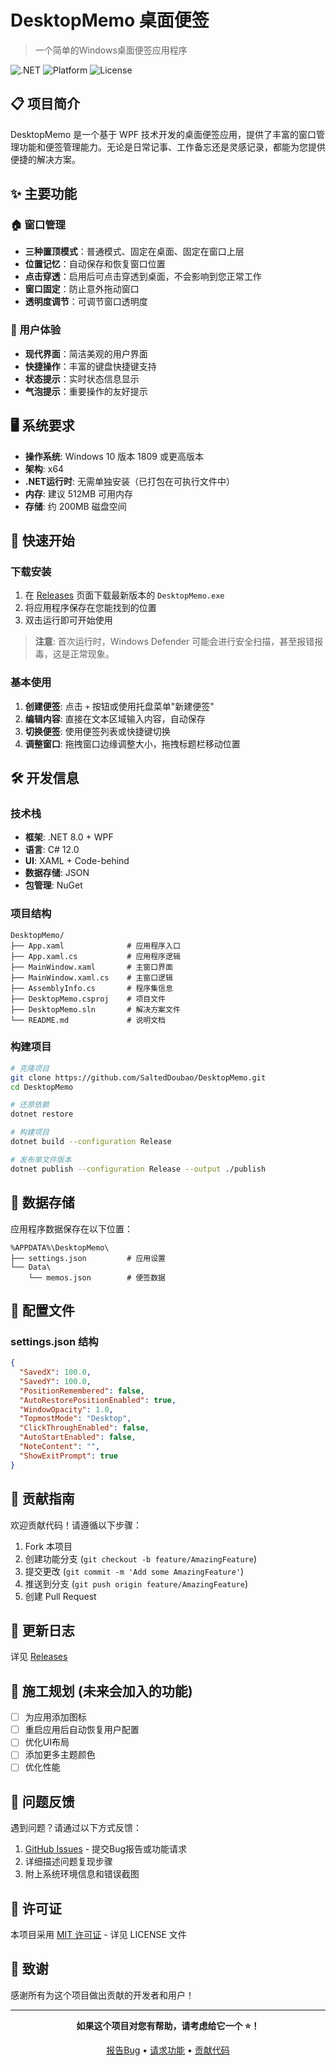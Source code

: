 # DesktopMemo 桌面便签

> 一个简单的Windows桌面便签应用程序

![.NET](https://img.shields.io/badge/.NET-8.0-purple)
![Platform](https://img.shields.io/badge/Platform-Windows-blue)
![License](https://img.shields.io/badge/License-MIT-green)

## 📋 项目简介

DesktopMemo 是一个基于 WPF 技术开发的桌面便签应用，提供了丰富的窗口管理功能和便签管理能力。无论是日常记事、工作备忘还是灵感记录，都能为您提供便捷的解决方案。

## ✨ 主要功能

### 🏠 窗口管理
- **三种置顶模式**：普通模式、固定在桌面、固定在窗口上层
- **位置记忆**：自动保存和恢复窗口位置
- **点击穿透**：启用后可点击穿透到桌面，不会影响到您正常工作
- **窗口固定**：防止意外拖动窗口
- **透明度调节**：可调节窗口透明度


### 🎨 用户体验
- **现代界面**：简洁美观的用户界面
- **快捷操作**：丰富的键盘快捷键支持
- **状态提示**：实时状态信息显示
- **气泡提示**：重要操作的友好提示

## 🖥️ 系统要求

- **操作系统**: Windows 10 版本 1809 或更高版本
- **架构**: x64
- **.NET运行时**: 无需单独安装（已打包在可执行文件中）
- **内存**: 建议 512MB 可用内存
- **存储**: 约 200MB 磁盘空间

## 🚀 快速开始

### 下载安装

1. 在 [Releases](../../releases) 页面下载最新版本的 `DesktopMemo.exe`
2. 将应用程序保存在您能找到的位置
3. 双击运行即可开始使用

> **注意**: 首次运行时，Windows Defender 可能会进行安全扫描，甚至报错报毒，这是正常现象。

### 基本使用

1. **创建便签**: 点击 `+` 按钮或使用托盘菜单"新建便签"
2. **编辑内容**: 直接在文本区域输入内容，自动保存
3. **切换便签**: 使用便签列表或快捷键切换
4. **调整窗口**: 拖拽窗口边缘调整大小，拖拽标题栏移动位置

## 🛠️ 开发信息

### 技术栈

- **框架**: .NET 8.0 + WPF
- **语言**: C# 12.0
- **UI**: XAML + Code-behind
- **数据存储**: JSON
- **包管理**: NuGet

### 项目结构

```
DesktopMemo/
├── App.xaml              # 应用程序入口
├── App.xaml.cs           # 应用程序逻辑
├── MainWindow.xaml       # 主窗口界面
├── MainWindow.xaml.cs    # 主窗口逻辑
├── AssemblyInfo.cs       # 程序集信息
├── DesktopMemo.csproj    # 项目文件
├── DesktopMemo.sln       # 解决方案文件
└── README.md             # 说明文档
```

### 构建项目

```bash
# 克隆项目
git clone https://github.com/SaltedDoubao/DesktopMemo.git
cd DesktopMemo

# 还原依赖
dotnet restore

# 构建项目
dotnet build --configuration Release

# 发布单文件版本
dotnet publish --configuration Release --output ./publish
```

## 📄 数据存储

应用程序数据保存在以下位置：

```
%APPDATA%\DesktopMemo\
├── settings.json         # 应用设置
└── Data\
    └── memos.json        # 便签数据
```

## 🔧 配置文件

### settings.json 结构

```json
{
  "SavedX": 100.0,
  "SavedY": 100.0,
  "PositionRemembered": false,
  "AutoRestorePositionEnabled": true,
  "WindowOpacity": 1.0,
  "TopmostMode": "Desktop",
  "ClickThroughEnabled": false,
  "AutoStartEnabled": false,
  "NoteContent": "",
  "ShowExitPrompt": true
}
```

## 🤝 贡献指南

欢迎贡献代码！请遵循以下步骤：

1. Fork 本项目
2. 创建功能分支 (`git checkout -b feature/AmazingFeature`)
3. 提交更改 (`git commit -m 'Add some AmazingFeature'`)
4. 推送到分支 (`git push origin feature/AmazingFeature`)
5. 创建 Pull Request

## 📝 更新日志

详见 [Releases](../../releases)

## 🚧 施工规划 (未来会加入的功能)

- [ ] 为应用添加图标
- [ ] 重启应用后自动恢复用户配置
- [ ] 优化UI布局
- [ ] 添加更多主题颜色
- [ ] 优化性能

## 🐛 问题反馈

遇到问题？请通过以下方式反馈：

1. [GitHub Issues](../../issues) - 提交Bug报告或功能请求
2. 详细描述问题复现步骤
3. 附上系统环境信息和错误截图

## 📄 许可证

本项目采用 [MIT 许可证](LICENSE) - 详见 LICENSE 文件

## 🙏 致谢

感谢所有为这个项目做出贡献的开发者和用户！

---

<div align="center">

**如果这个项目对您有帮助，请考虑给它一个 ⭐！**

[报告Bug](../../issues) • [请求功能](../../issues) • [贡献代码](../../pulls)

</div>
